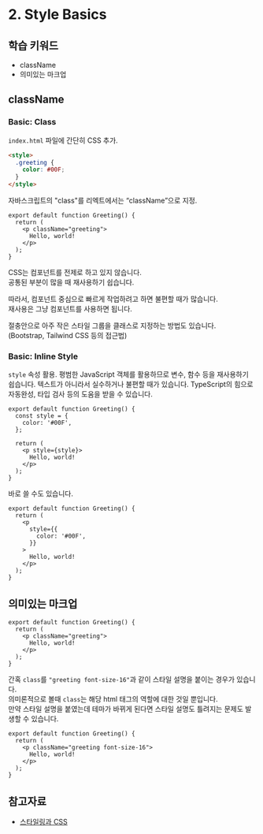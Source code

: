# 2. Style Basics

## 학습 키워드

- className
- 의미있는 마크업

## className

### Basic: Class

`index.html` 파일에 간단히 CSS 추가.

```html
<style>
  .greeting {
    color: #00F;
  }
</style>
```

자바스크립트의 "class"를 리엑트에서는 “className”으로 지정.

```tsx
export default function Greeting() {
  return (
    <p className="greeting">
      Hello, world!
    </p>
  );
}
```

CSS는 컴포넌트를 전제로 하고 있지 않습니다.\
공통된 부분이 많을 때 재사용하기 쉽습니다.

따라서, 컴포넌트 중심으로 빠르게 작업하려고 하면 불편할 때가 많습니다.\
재사용은 그냥 컴포넌트를 사용하면 됩니다.

절충안으로 아주 작은 스타일 그룹을 클래스로 지정하는 방법도 있습니다.\
(Bootstrap, Tailwind CSS 등의 접근법)

### Basic: Inline Style

`style` 속성 활용.
평범한 JavaScript 객체를 활용하므로 변수, 함수 등을 재사용하기 쉽습니다.
텍스트가 아니라서 실수하거나 불편할 때가 있습니다.
TypeScript의 힘으로 자동완성, 타입 검사 등의 도움을 받을 수 있습니다.

```tsx
export default function Greeting() {
  const style = {
    color: '#00F',
  };

  return (
    <p style={style}>
      Hello, world!
    </p>
  );
}
```

바로 쓸 수도 있습니다.

```tsx
export default function Greeting() {
  return (
    <p
      style={{
        color: '#00F',
      }}
    >
      Hello, world!
    </p>
  );
}
```

## 의미있는 마크업

```tsx
export default function Greeting() {
  return (
    <p className="greeting">
      Hello, world!
    </p>
  );
}
```

간혹 `class`를 `"greeting font-size-16"`과 같이 스타일 설명을 붙이는 경우가 있습니다.\
의미론적으로 볼때 `class`는 해당 html 태그의 역할에 대한 것일 뿐입니다.\
만약 스타일 설명을 붙였는데 테마가 바뀌게 된다면 스타일 설명도 틀려지는 문제도 발생할 수 있습니다.

```tsx
export default function Greeting() {
  return (
    <p className="greeting font-size-16">
      Hello, world!
    </p>
  );
}
```

## 참고자료

- [스타일링과 CSS](https://ko.legacy.reactjs.org/docs/faq-styling.html)
